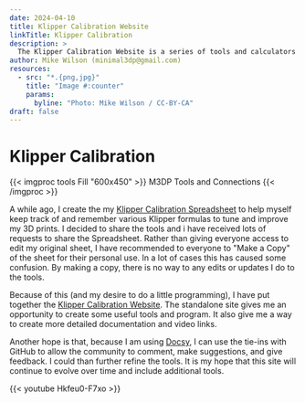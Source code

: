 ```yaml
---
date: 2024-04-10
title: Klipper Calibration Website
linkTitle: Klipper Calibration
description: >
  The Klipper Calibration Website is a series of tools and calculators to help you tune and optimize Klipper and your 3D prints.
author: Mike Wilson (minimal3dp@gmail.com)
resources:
  - src: "*.{png,jpg}"
    title: "Image #:counter"
    params:
      byline: "Photo: Mike Wilson / CC-BY-CA"
draft: false
---
```


# Klipper Calibration

{{< imgproc tools Fill "600x450" >}}
M3DP Tools and Connections
{{< /imgproc >}}

A while ago, I create the my [Klipper Calibration Spreadsheet](https://docs.google.com/spreadsheets/d/1LlSHsa86RuT_btswmDsmQp0LrTJ9U0HJcRhorsqz1ug/edit?usp=sharing) to help myself keep track of and remember various Klipper formulas to tune and improve my 3D prints. I decided to share the tools and i have received lots of requests to share the Spreadsheet. Rather than giving everyone access to edit my original sheet, I have recommended to everyone to "Make a Copy" of the sheet for their personal use. In a lot of cases this has caused some confusion. By making a copy, there is no way to any edits or updates I do to the tools.

Because of this (and my desire to do a little programming), I have put together the [Klipper Calibration Website](https://minimal3dp.com/klipper-calibration/). The standalone site gives me an opportunity to create some useful tools and program. It also give me a way to create more detailed documentation and video links.

Another hope is that, because I am using [Docsy](https://www.docsy.dev/), I can use the tie-ins with GitHub to allow the community to comment, make suggestions, and give feedback. I could than further refine the tools. It is my hope that this site will continue to evolve over time and include additional tools.

{{< youtube Hkfeu0-F7xo >}}
